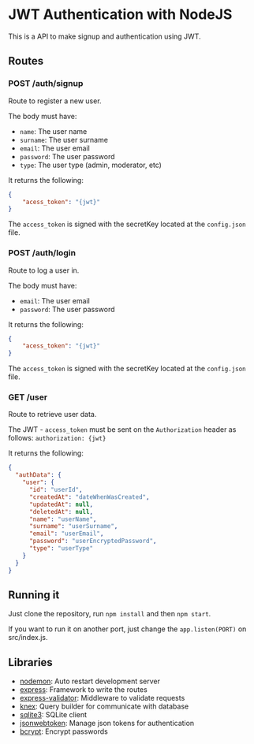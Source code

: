 # JWT Authentication with NodeJS
This is a API to make signup and authentication using JWT.

## Routes

### POST /auth/signup

Route to register a new user.

The body must have: 
- `name`: The user name
- `surname`: The user surname
- `email`: The user email
- `password`: The user password
- `type`: The user type (admin, moderator, etc)

It returns the following:
```json
{
    "acess_token": "{jwt}"
}
```
The `access_token` is signed with the secretKey located at the `config.json` file.

### POST /auth/login

Route to log a user in.

The body must have:
- `email`: The user email
- `password`: The user password

It returns the following:
```json
{
    "acess_token": "{jwt}"
}
```
The `access_token` is signed with the secretKey located at the `config.json` file.

### GET /user
Route to retrieve user data.


The JWT - `access_token` must be sent on the `Authorization` header as follows: `authorization: {jwt}`

It returns the following:
```json
{
  "authData": {
    "user": {
      "id": "userId",
      "createdAt": "dateWhenWasCreated",
      "updatedAt": null,
      "deletedAt": null,
      "name": "userName",
      "surname": "userSurname",
      "email": "userEmail",
      "password": "userEncryptedPassword",
      "type": "userType"
    }
  }
}
```

## Running it

Just clone the repository, run `npm install` and then `npm start`.

If you want to run it on another port, just change  the `app.listen(PORT)` on src/index.js.

## Libraries 
- [nodemon](https://github.com/remy/nodemon): Auto restart development server
- [express](https://github.com/expressjs/express): Framework to write the routes
- [express-validator](https://github.com/express-validator/express-validator): Middleware to validate requests
- [knex](https://github.com/knex/knex): Query builder for communicate with database
- [sqlite3](https://github.com/mapbox/node-sqlite3): SQLite client 
- [jsonwebtoken](https://github.com/auth0/node-jsonwebtoken): Manage json tokens for authentication
- [bcrypt](https://github.com/kelektiv/node.bcrypt.js/): Encrypt passwords